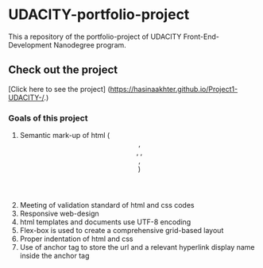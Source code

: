 #  UDACITY-portfolio-project

  This a repository of the portfolio-project of UDACITY Front-End-Development Nanodegree program.
## Check out the project
[Click here to see the project]
(https://hasinaakhter.github.io/Project1-UDACITY-/.)
### Goals of this project
1. Semantic mark-up of html (<header>, <main>, <picture>, <section>, <footer>)
2. Meeting of validation standard of html and css codes
3. Responsive web-design
4. html templates and documents use UTF-8 encoding
5. Flex-box is used  to create a comprehensive grid-based layout
6. Proper indentation of html and css
7. Use of anchor tag to store the url and a relevant hyperlink display name inside the anchor tag


